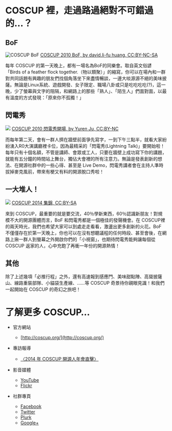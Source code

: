 # COSCUP 裡，走過路過絕對不可錯過的…？

## BoF

![COSCUP BoF](https://c1.staticflickr.com/5/4122/4901982114_4dc417f32d_z.jpg)
[COSCUP 2010 BoF, by
david.li-fu huang, CC:BY-NC-SA](https://www.flickr.com/photos/huanglifu/4901982114)

每年 COSCUP 的第一天晚上，都有一場名為BoF的同樂會。取自英文俗諺「Birds of a feather flock together.（物以類聚）」的縮寫，你可以在場內和一群對共同話題有興趣的朋友們找個角落坐下來盡情暢談，一邊大啖源源不絕的美味披薩。無論是Linux系統、遊戲開發、女子限定、職場八卦或只是吃吃吃吃(?)，這一晚，少了螢幕與文字的阻隔，和網路上的那些「熟人」、「陌生人」們面對面，以最有溫度的方式發現：「原來你不孤獨！」

## 閃電秀

![](https://c1.staticflickr.com/5/4080/4897846537_06feb367ea_z.jpg)
[COSCUP 2010 閃電秀開場, by Yuren Ju, CC:BY-NC](https://www.flickr.com/photos/yurenju/4897846537)

而每年第二天，會有一群人擠在牆壁前面爭先寫字，一到下午三點半，就看大家紛紛湧入R0大演講廳裡卡位，因為最精采的「閃電秀(Lightning Talk)」要開始啦！每年只有十個名額，不管是講師、會眾或工人，只要在牆壁上成功寫下你的講題，就能有五分鐘的時間站上舞台，獨佔大會裡的所有注意力。無論是發表創新的想法、在開源社群中的一些心得、甚至是 Live Demo，閃電秀講者會在主持人準時拔掉麥克風前，帶來有梗又有料的開源脫口秀啦！

## 一大堆人！

![](https://c4.staticflickr.com/4/3901/14675122189_233b1b8e2c_z.jpg)
[COSCUP 2014 集錦, CC:BY-SA ](https://www.flickr.com/photos/coscup/14675122189)

來到 COSCUP，最重要的就是要交流，40％學新東西，60％認識新朋友！對規模不大的開源團體而言，BoF 和閃電秀都是一個極佳的發聲機會。在  COSCUP裡的兩天時光，我們也希望大家可以到處走走看看，激盪出更多創新的火花。BoF 不僅僅存在於第一天晚上，你也可以在沒有想聽議程的任何時段、甚至會後，在網路上揪一群人到螢幕之外開啟你們的「小視窗」，也期待閃電秀能夠讓每個從 COSCUP 返家的人，心中充飽了再衝一年份的開源熱情！

## 其他

除了上述幾項「必推行程」之外，還有高速報到感應門、美味甜點陣、高聳披薩山、線路重裝部隊、小貓袋生產線、……等 COSCUP 奇景待你親眼見識！和我們一起開始在 COSCUP 的奇幻之旅吧！

# 了解更多 COSCUP…

* 官方網站
    - [http://coscup.org/](http://coscup.org/)


* 專訪報導
    - [〈2014 年 COSCUP 開源人年會直擊〉](http://www.ithome.com.tw/news/89509)

* 影音媒體
    - [YouTube](https://www.youtube.com/user/thecoscup)
    - [Flickr](https://www.flickr.com/photos/coscup/albums)

* 社群專頁
    - [Facebook](https://www.facebook.com/coscup)
    - [Twitter](https://twitter.com/coscup)
    - [Plurk](http://www.plurk.com/coscup)
    - [Google+](https://plus.google.com/+coscup)
